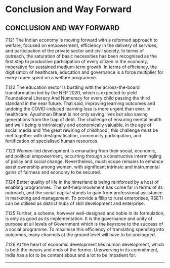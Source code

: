 # Conclusion and Way Forward

## CONCLUSION AND WAY FORWARD

7.121  The Indian economy is moving forward with a reformed approach to welfare, focused on empowerment, efficiency in the delivery of services, and participation of the private sector and civil society. In terms of outreach, the saturation of basic necessities has been recognised as the first step to productive participation of every citizen in the economy, imperative for sustained medium-term  growth.  In  terms  of  efficiency,  the  digitisation  of  healthcare,  education  and governance is a force multiplier for every rupee spent on a welfare programme.

7.122  The education sector is bustling with the across-the-board transformation led by the NEP 2020, which is expected to yield Foundational Literacy And Numeracy for every child passing the third standard in the near future. That said, improving learning outcomes and undoing the COVID-induced learning loss is more urgent than ever. In healthcare, Ayushman Bharat is not only saving lives but also saving generations from the trap of debt. The challenge of ensuring mental health and well-being is intrinsically and economically valuable. In the age of social media and 'the great rewiring of childhood', this challenge must be met together with destigmatisation, community participation, and fortification of specialised human resources.

7.123  Women-led  development  is  emanating  from  their  social,  economic,  and  political empowerment, occurring through a constructive intermingling of policy and social change. Nevertheless, much scope remains to enhance asset ownership among women, with significant intrinsic and instrumental gains of fairness and economy to be secured.

7.124  Better quality of life in the hinterland is being reinforced by a host of enabling programmes. The self-help movement has come far in terms of its outreach, and the social capital stands to gain from professional assistance in marketing and management. To provide a fillip to rural enterprises, RSETI can be utilised as district hubs of skill development and enterprise.

7.125  Further, a scheme, however well-designed and noble in its formulation, is only as good as its implementation. It is the governance and unity of purpose at all levels of Government which is the keystone to the success of a social programme. To maximise this efficiency of translating spending into outcomes, many channels at the ground level will have to be unclogged.

7.126  At the heart of economic development lies human development, which is both the means and ends of the former. Unswerving in its commitment, India has a lot to be content about and a lot to be impatient for.

********